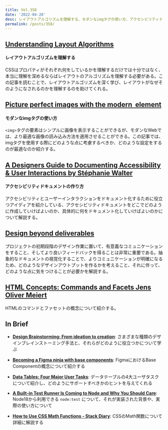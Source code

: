 ```yaml
---
title: Vol.358
date: '2022-04-20'
desc: レイアウトアルゴリズムを理解する、モダンなimgタグの使い方、アクセシビリティドキュメントの作り方、ほか計10リンク
permalink: /posts/358/
---
```



## [Understanding Layout Algorithms](https://www.joshwcomeau.com/css/understanding-layout-algorithms/)
#### レイアウトアルゴリズムを理解する

CSSはプロパティがそれぞれ何をしているかを理解するだけでは十分ではなく、本当に理解を深めるならばレイアウトのアルゴリズムを理解する必要がある。この記事を読むことで、レイアウトアルゴリズムを深く学び、レイアウトがなぜそのようになされるのかを理解するのを助けてくれる。


## [Picture perfect images with the modern <img> element](https://stackoverflow.blog/2022/03/28/picture-perfect-images-with-the-modern-element/)
#### モダンなimgタグの使い方

`<img>`タグの要素はシンプルに画像を表示することができるが、モダンなWebでは、より最適な画像の読み込み方法を適用させることができる。この記事では、imgタグを使用する際にどのような点に考慮するべきか、どのような設定をするのが最適なのか紹介する。



## [A Designers Guide to Documenting Accessibility & User Interactions by Stéphanie Walter](https://stephaniewalter.design/blog/a-designers-guide-to-documenting-accessibility-user-interactions/)
#### アクセシビリティドキュメントの作り方

アクセシビリティとユーザーインタラクションをドキュメント化するために役立つアイディアを紹介している、アクセシビリティドキュメントをどこでどのように作成していけばよいのか、具体的に何をドキュメント化していけばよいのかについて解説する。

## [Design beyond deliverables](https://uxdesign.cc/design-beyond-deliverables-993700a4a7c7)

プロジェクトの初期段階のデザイン作業に置いて、有意義なコミュニケーションをすること、そしてより良いフィードバックを得ることは非常に重要である。抽象的なドキュメントの視覚化することで、よりコミュニケーションが明確になるため、どのようなデザインアウトプットを作るかを考えること、それに伴って、どのような点に気をつけることが必要かを解説する。

## [HTML Concepts: Commands and Facets  Jens Oliver Meiert](https://meiert.com/en/blog/html-commands-and-facets/)

HTMLのコマンドとファセットの概念について紹介する。




## In Brief

- **[Design Brainstorming: From ideation to creation](https://www.sketch.com/blog/2022/03/25/design-brainstorming/)**: さまざまな種類のデザインブレインストーミング手法と、それらがどのように役立つかについて学ぶ

- **[Becoming a Figma ninja with base components](https://uxdesign.cc/becoming-a-figma-ninja-with-base-components-102451f138ef)**: FigmaにおけるBase Componentの概念について紹介する

- **[Data Tables: Four Major User Tasks](https://www.nngroup.com/articles/data-tables/)**: データテーブルの4大ユーザタスクについて紹介し、どのようにサポートすべきかのヒントを与えてくれる

- **[A Built-in Test Runner Is Coming to Node and Why You Should Care](https://fusebit.io/blog/node-testing-comes-to-core/)**: Node18から利用できる `node:test` について、それが実装された背景や、実際の使い方について

- **[How to Use CSS Math Functions - Stack Diary](https://stackdiary.com/css-math-functions/)**: CSSのMath関数について詳細に解説する
